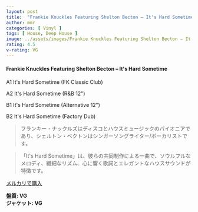 ```yaml
---
layout: post
title:  "Frankie Knuckles Featuring Shelton Becton – It's Hard Sometime"
author: mmr
categories: [ Vinyl ]
tags: [ House, Deep House ]
image: ../assets/images/Frankie Knuckles Featuring Shelton Becton – It's Hard Sometime.jpg
rating: 4.5
v-rating: VG
---
```


#### Frankie Knuckles Featuring Shelton Becton – It's Hard Sometime

A1  It's Hard Sometime (FK Classic Club)

A2  It's Hard Sometime (R&B 12")

B1  It's Hard Sometime (Alternative 12")

B2  It's Hard Sometime (Factory Dub)

> フランキー・ナックルズはディスコとハウスミュージックのパイオニアであり、シェルトン・ベクトンはシンガーソングライター/ボーカリストです。

> 「It's Hard Sometime」は、彼らの共同制作による一曲で、ソウルフルなメロディ、繊細なリズム、心に響く歌詞とエレガントなハウスサウンドが特徴です。


[メルカリで購入](https://jp.mercari.com/item/m27871104265)


<div class="mt-4 mb-4 d-flex align-items-center">
<strong class="mr-1">盤質: VG</strong>
</div>
<div class="mt-4 mb-4 d-flex align-items-center">
<strong class="mr-1">ジャケット: VG</strong>
</div>